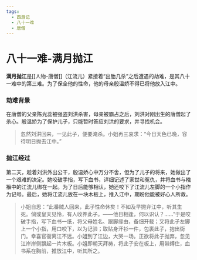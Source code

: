 ```yaml
---
tags:
  - 西游记
  - 八十一难
  - 唐僧
---
```

# 八十一难-满月抛江

**满月抛江**是[[人物-唐僧]]（江流儿）紧接着“出胎几杀”之后遭遇的劫难，是其八十一难中的第三难。为了保全他的性命，他的母亲殷温娇不得已将他放入江中。

### **劫难背景**
在唐僧的父亲陈光蕊被强盗刘洪杀害，母亲被霸占之后，刘洪对刚出生的唐僧起了杀心。殷温娇为了保护儿子，只能暂时答应刘洪的要求，并寻找机会。
> 忽然刘洪回来，一见此子，便要淹杀。小姐再三哀求：“今日天色已晚，容待明日抛去江中。”

### **抛江经过**
第二天，趁着刘洪外出公干，殷温娇心中万分不舍，但为了儿子的将来，她做出了一个艰难的决定。她咬破手指，写下血书，详细记述了家世和冤仇，并将血书与襁褓中的江流儿绑在一起。为了日后能够相认，她还咬下了江流儿左脚的一个小指作为记号。最后，她将江流儿放在一块木板上，推入江中，期盼他能被好心人所救。
> 小姐自思：“此番贼人回来，此子性命休矣！不如及早抛弃江中，听其生死。倘或皇天见怜，有人收养此子。——他日相逢，何以识认？……”于是咬破手指，写下血书一纸，将父母姓名、跟脚缘由，备细开载；又将此子左脚上一个小指，用口咬下，以为记验；取贴身汗衫一件，包裹此子，抱出衙门。幸喜官衙离江不远。小姐到了江边，大哭一场。正欲将此子抛弃，忽见江岸岸侧飘起一片木板。小姐即朝天拜祷，将此子安在板上，用带缚住，血书系在胸前，推放江中，听其所之。
